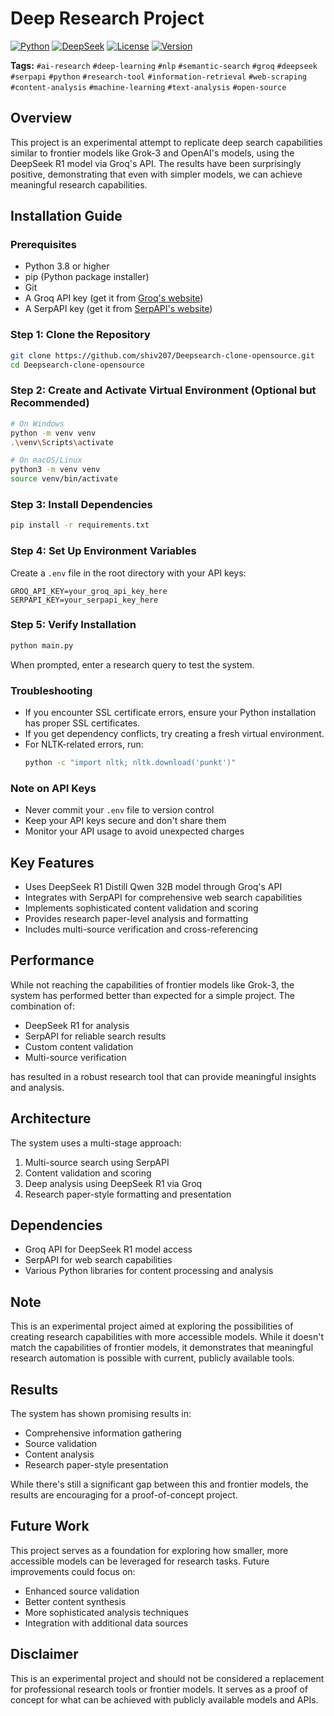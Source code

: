 # Deep Research Project

[![Python](https://img.shields.io/badge/Python-3.8%2B-blue.svg)](https://www.python.org/downloads/)
[![DeepSeek](https://img.shields.io/badge/Model-DeepSeek%20R1-green.svg)](https://groq.com)
[![License](https://img.shields.io/badge/License-MIT-yellow.svg)](https://opensource.org/licenses/MIT)
[![Version](https://img.shields.io/badge/version-1.0.0-blue.svg)](https://github.com/shiv207/Deepsearch-clone-opensource/releases)

**Tags:** `#ai-research` `#deep-learning` `#nlp` `#semantic-search` `#groq` `#deepseek` `#serpapi` `#python` `#research-tool` `#information-retrieval` `#web-scraping` `#content-analysis` `#machine-learning` `#text-analysis` `#open-source`

## Overview
This project is an experimental attempt to replicate deep search capabilities similar to frontier models like Grok-3 and OpenAI's models, using the DeepSeek R1 model via Groq's API. The results have been surprisingly positive, demonstrating that even with simpler models, we can achieve meaningful research capabilities.

## Installation Guide

### Prerequisites
- Python 3.8 or higher
- pip (Python package installer)
- Git
- A Groq API key (get it from [Groq's website](https://groq.com))
- A SerpAPI key (get it from [SerpAPI's website](https://serpapi.com))

### Step 1: Clone the Repository
```bash
git clone https://github.com/shiv207/Deepsearch-clone-opensource.git
cd Deepsearch-clone-opensource
```

### Step 2: Create and Activate Virtual Environment (Optional but Recommended)
```bash
# On Windows
python -m venv venv
.\venv\Scripts\activate

# On macOS/Linux
python3 -m venv venv
source venv/bin/activate
```

### Step 3: Install Dependencies
```bash
pip install -r requirements.txt
```

### Step 4: Set Up Environment Variables
Create a `.env` file in the root directory with your API keys:
```plaintext
GROQ_API_KEY=your_groq_api_key_here
SERPAPI_KEY=your_serpapi_key_here
```

### Step 5: Verify Installation
```bash
python main.py
```
When prompted, enter a research query to test the system.

### Troubleshooting
- If you encounter SSL certificate errors, ensure your Python installation has proper SSL certificates.
- If you get dependency conflicts, try creating a fresh virtual environment.
- For NLTK-related errors, run:
  ```bash
  python -c "import nltk; nltk.download('punkt')"
  ```

### Note on API Keys
- Never commit your `.env` file to version control
- Keep your API keys secure and don't share them
- Monitor your API usage to avoid unexpected charges

## Key Features
- Uses DeepSeek R1 Distill Qwen 32B model through Groq's API
- Integrates with SerpAPI for comprehensive web search capabilities
- Implements sophisticated content validation and scoring
- Provides research paper-level analysis and formatting
- Includes multi-source verification and cross-referencing

## Performance
While not reaching the capabilities of frontier models like Grok-3, the system has performed better than expected for a simple project. The combination of:
- DeepSeek R1 for analysis
- SerpAPI for reliable search results
- Custom content validation
- Multi-source verification

has resulted in a robust research tool that can provide meaningful insights and analysis.

## Architecture
The system uses a multi-stage approach:
1. Multi-source search using SerpAPI
2. Content validation and scoring
3. Deep analysis using DeepSeek R1 via Groq
4. Research paper-style formatting and presentation

## Dependencies
- Groq API for DeepSeek R1 model access
- SerpAPI for web search capabilities
- Various Python libraries for content processing and analysis

## Note
This is an experimental project aimed at exploring the possibilities of creating research capabilities with more accessible models. While it doesn't match the capabilities of frontier models, it demonstrates that meaningful research automation is possible with current, publicly available tools.

## Results
The system has shown promising results in:
- Comprehensive information gathering
- Source validation
- Content analysis
- Research paper-style presentation

While there's still a significant gap between this and frontier models, the results are encouraging for a proof-of-concept project.

## Future Work
This project serves as a foundation for exploring how smaller, more accessible models can be leveraged for research tasks. Future improvements could focus on:
- Enhanced source validation
- Better content synthesis
- More sophisticated analysis techniques
- Integration with additional data sources

## Disclaimer
This is an experimental project and should not be considered a replacement for professional research tools or frontier models. It serves as a proof of concept for what can be achieved with publicly available models and APIs. 